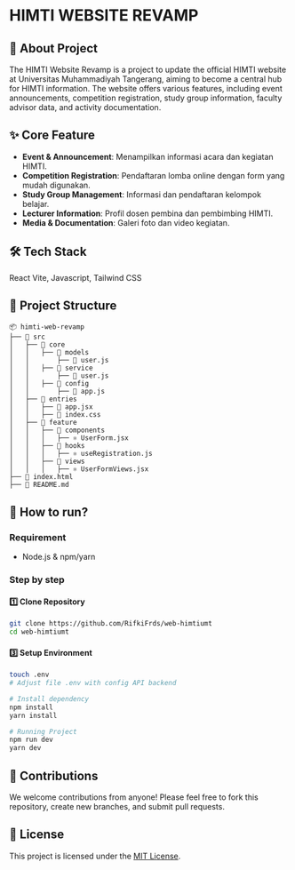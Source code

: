 # HIMTI WEBSITE REVAMP

## 📌 About Project

The HIMTI Website Revamp is a project to update the official HIMTI website at Universitas Muhammadiyah Tangerang, aiming to become a central hub for HIMTI information.
The website offers various features, including event announcements, competition registration, study group information, faculty advisor data, and activity documentation.

## ✨ Core Feature

- **Event & Announcement**: Menampilkan informasi acara dan kegiatan HIMTI.
- **Competition Registration**: Pendaftaran lomba online dengan form yang mudah digunakan.
- **Study Group Management**: Informasi dan pendaftaran kelompok belajar.
- **Lecturer Information**: Profil dosen pembina dan pembimbing HIMTI.
- **Media & Documentation**: Galeri foto dan video kegiatan.

## 🛠️ Tech Stack

React Vite, Javascript, Tailwind CSS

## 📂 Project Structure

```
📦 himti-web-revamp
├── 📁 src
│   ├── 📁 core
│   │   ├── 📁 models
│   │       ├── 📁 user.js
│   │   ├── 📁 service
│   │       ├── 📁 user.js
│   │   ├── 📁 config
│   │       ├── 📁 app.js
│   ├── 📁 entries
│   │   ├── 📄 app.jsx
│   │   ├── 📁 index.css
│   ├── 📁 feature
│   │   ├── 📁 components
│   │   │   ├── ⚛ UserForm.jsx
│   │   ├── 📁 hooks
│   │   │   ├── ⚛ useRegistration.js
│   │   ├── 📁 views
│   │   │   ├── ⚛ UserFormViews.jsx
├── 📄 index.html
├── 📄 README.md
```

## 🚀 How to run?

### Requirement

- Node.js & npm/yarn

### Step by step

#### 1️⃣ Clone Repository

```bash
git clone https://github.com/RifkiFrds/web-himtiumt
cd web-himtiumt
```

#### 3️⃣ Setup Environment

```bash
touch .env
# Adjust file .env with config API backend

# Install dependency
npm install
yarn install

# Running Project
npm run dev
yarn dev
```

## 🤝 Contributions

We welcome contributions from anyone! Please feel free to fork this repository, create new branches, and submit pull requests.

## 📜 License

This project is licensed under the [MIT License](LICENSE).

